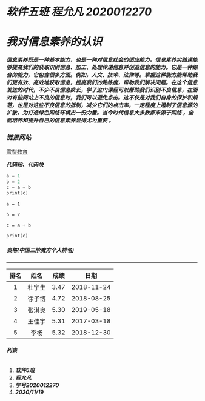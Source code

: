 # ***软件五班 程允凡 2020012270***

# ***我对信息素养的认识***

***信息素养既是一种基本能力，也是一种对信息社会的适应能力。信息素养实践课能够提高我们的获取识别信息、加工、处理传递信息并创造信息的能力。它是一种综合的能力，它包含很多方面。例如，人文、技术、法律等。掌握这种能力能帮助我们更有效、高效地获取信息，提高我们的熟练度，帮助我们解决问题。在这个信息发达的时代，不少不良信息疯长，学了这门课程可以帮助我们识别不良信息，在面对有些网站上不良的信息时，我们可以避免点击。这不仅是对我们自身的保护和规范，也是对这些不良信息的抵制，减少它们的点击率，一定程度上遏制了信息源的扩散，为打造绿色网络环境出一份力量。当今时代信息大多数都来源于网络 ，全面培养和提升自己的信息素养显得尤为重要 。***

### ***链接网站***

[雪梨教育](http://www.edu2act.cn/task/list/)

***代码段、代码块***

```a =1
a = 1
b = 2
c = a + b
print(c)
```

`a = 1`

`b = 2`

`c = a + b`

`print(c)`

##### ***表格(中国三阶魔方个人排名)***

------

| 排名 |  姓名  | 成绩 |    日期    |
| :--: | :----: | :--: | :--------: |
|  1   | 杜宇生 | 3.47 | 2018-11-24 |
|  2   | 徐子博 | 4.72 | 2018-08-25 |
|  3   | 张淇奥 | 5.30 | 2019-05-18 |
|  4   | 王佳宇 | 5.31 | 2017-03-18 |
|  5   |  李杨  | 5.32 | 2018-12-30 |

###### ***列表***

1. ***软件5班***
2. ***程允凡***
3. ***学号2020012270***
4. ***2020/11/19***